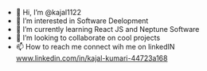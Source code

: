 - 👋 Hi, I’m @kajal1122
- 👀 I’m interested in Software Deelopment
- 🌱 I’m currently learning React JS and Neptune Software
- 💞️ I’m looking to collaborate on cool projects
- 📫 How to reach me connect wih me on linkedIN www.linkedin.com/in/kajal-kumari-44723a168

<!---
kajal1122/kajal1122 is a ✨ special ✨ repository because its `README.md` (this file) appears on your GitHub profile.
You can click the Preview link to take a look at your changes.
--->
